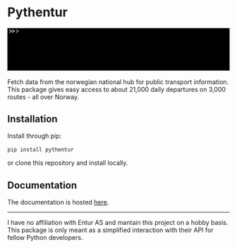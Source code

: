 # Pythentur

![](quick_demo.gif)

Fetch data from the norwegian national hub for public transport information. This package gives easy access to about 21,000 daily departures on 3,000 routes - all over Norway. 

## Installation

Install through pip:

    pip install pythentur

or clone this repository and install locally.

## Documentation

The documentation is hosted [here](https://pythentur.readthedocs.io/en/latest/).

---

I have no affiliation with Entur AS and mantain this project on a hobby basis. This package is only meant as a simplified interaction with their API for fellow Python developers.
